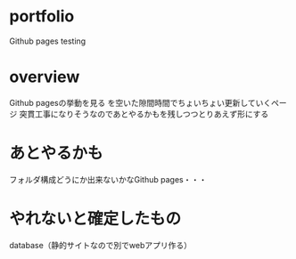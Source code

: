 # portfolio
Github pages testing

# overview
Github pagesの挙動を見る
を空いた隙間時間でちょいちょい更新していくページ
突貫工事になりそうなのであとやるかもを残しつつとりあえず形にする

# あとやるかも
フォルダ構成どうにか出来ないかなGithub pages・・・

# やれないと確定したもの
database（静的サイトなので別でwebアプリ作る）
